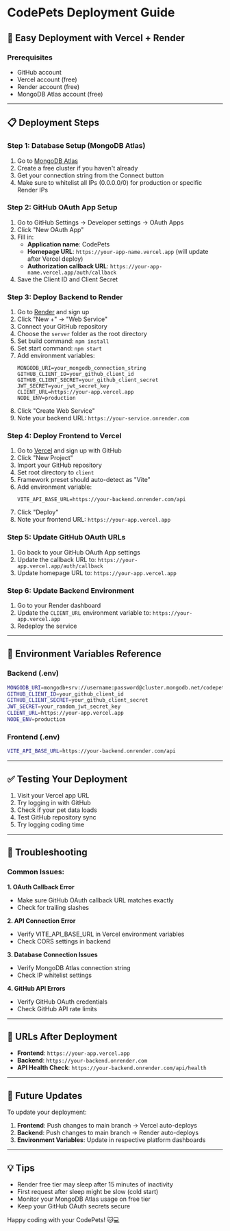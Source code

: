 # CodePets Deployment Guide

## 🚀 Easy Deployment with Vercel + Render

### Prerequisites
- GitHub account
- Vercel account (free)
- Render account (free)
- MongoDB Atlas account (free)

---

## 📋 Deployment Steps

### **Step 1: Database Setup (MongoDB Atlas)**
1. Go to [MongoDB Atlas](https://www.mongodb.com/atlas)
2. Create a free cluster if you haven't already
3. Get your connection string from the Connect button
4. Make sure to whitelist all IPs (0.0.0.0/0) for production or specific Render IPs

### **Step 2: GitHub OAuth App Setup**
1. Go to GitHub Settings → Developer settings → OAuth Apps
2. Click "New OAuth App"
3. Fill in:
   - **Application name**: CodePets
   - **Homepage URL**: `https://your-app-name.vercel.app` (will update after Vercel deploy)
   - **Authorization callback URL**: `https://your-app-name.vercel.app/auth/callback`
4. Save the Client ID and Client Secret

### **Step 3: Deploy Backend to Render**
1. Go to [Render](https://render.com) and sign up
2. Click "New +" → "Web Service"
3. Connect your GitHub repository
4. Choose the `server` folder as the root directory
5. Set build command: `npm install`
6. Set start command: `npm start`
7. Add environment variables:
   ```
   MONGODB_URI=your_mongodb_connection_string
   GITHUB_CLIENT_ID=your_github_client_id
   GITHUB_CLIENT_SECRET=your_github_client_secret
   JWT_SECRET=your_jwt_secret_key
   CLIENT_URL=https://your-app.vercel.app
   NODE_ENV=production
   ```
8. Click "Create Web Service"
9. Note your backend URL: `https://your-service.onrender.com`

### **Step 4: Deploy Frontend to Vercel**
1. Go to [Vercel](https://vercel.com) and sign up with GitHub
2. Click "New Project"
3. Import your GitHub repository
4. Set root directory to `client`
5. Framework preset should auto-detect as "Vite"
6. Add environment variable:
   ```
   VITE_API_BASE_URL=https://your-backend.onrender.com/api
   ```
7. Click "Deploy"
8. Note your frontend URL: `https://your-app.vercel.app`

### **Step 5: Update GitHub OAuth URLs**
1. Go back to your GitHub OAuth App settings
2. Update the callback URL to: `https://your-app.vercel.app/auth/callback`
3. Update homepage URL to: `https://your-app.vercel.app`

### **Step 6: Update Backend Environment**
1. Go to your Render dashboard
2. Update the `CLIENT_URL` environment variable to: `https://your-app.vercel.app`
3. Redeploy the service

---

## 🔧 Environment Variables Reference

### Backend (.env)
```bash
MONGODB_URI=mongodb+srv://username:password@cluster.mongodb.net/codepets
GITHUB_CLIENT_ID=your_github_client_id
GITHUB_CLIENT_SECRET=your_github_client_secret
JWT_SECRET=your_random_jwt_secret_key
CLIENT_URL=https://your-app.vercel.app
NODE_ENV=production
```

### Frontend (.env)
```bash
VITE_API_BASE_URL=https://your-backend.onrender.com/api
```

---

## ✅ Testing Your Deployment

1. Visit your Vercel app URL
2. Try logging in with GitHub
3. Check if your pet data loads
4. Test GitHub repository sync
5. Try logging coding time

---

## 🐛 Troubleshooting

### Common Issues:

**1. OAuth Callback Error**
- Make sure GitHub OAuth callback URL matches exactly
- Check for trailing slashes

**2. API Connection Error**
- Verify VITE_API_BASE_URL in Vercel environment variables
- Check CORS settings in backend

**3. Database Connection Issues**
- Verify MongoDB Atlas connection string
- Check IP whitelist settings

**4. GitHub API Errors**
- Verify GitHub OAuth credentials
- Check GitHub API rate limits

---

## 📱 URLs After Deployment

- **Frontend**: `https://your-app.vercel.app`
- **Backend**: `https://your-backend.onrender.com`
- **API Health Check**: `https://your-backend.onrender.com/api/health`

---

## 🔄 Future Updates

To update your deployment:

1. **Frontend**: Push changes to main branch → Vercel auto-deploys
2. **Backend**: Push changes to main branch → Render auto-deploys
3. **Environment Variables**: Update in respective platform dashboards

---

## 💡 Tips

- Render free tier may sleep after 15 minutes of inactivity
- First request after sleep might be slow (cold start)
- Monitor your MongoDB Atlas usage on free tier
- Keep your GitHub OAuth secrets secure

Happy coding with your CodePets! 🐱💻
